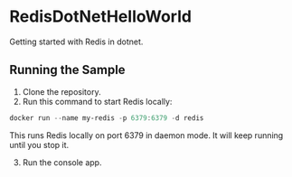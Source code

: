 # RedisDotNetHelloWorld

Getting started with Redis in dotnet.

## Running the Sample

1. Clone the repository.
2. Run this command to start Redis locally:

```powershell
docker run --name my-redis -p 6379:6379 -d redis
```
This runs Redis locally on port 6379 in daemon mode. It will keep running until you stop it.

3. Run the console app.
